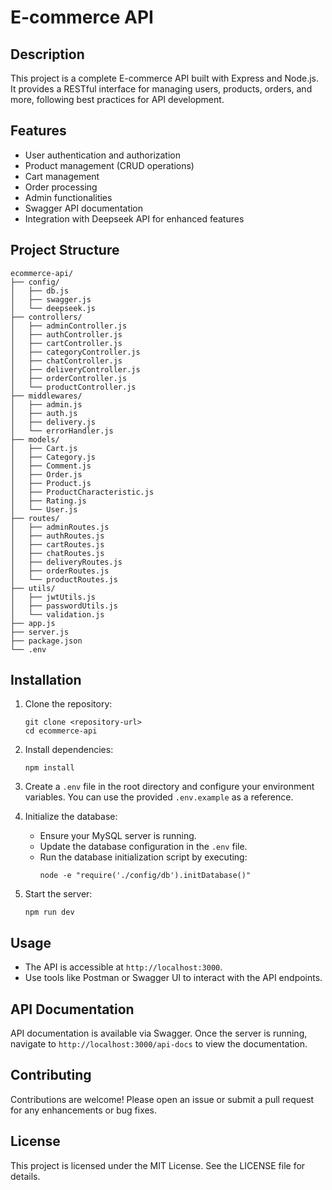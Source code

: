 # E-commerce API

## Description
This project is a complete E-commerce API built with Express and Node.js. It provides a RESTful interface for managing users, products, orders, and more, following best practices for API development.

## Features
- User authentication and authorization
- Product management (CRUD operations)
- Cart management
- Order processing
- Admin functionalities
- Swagger API documentation
- Integration with Deepseek API for enhanced features

## Project Structure
```
ecommerce-api/
├── config/
│   ├── db.js
│   ├── swagger.js
│   └── deepseek.js
├── controllers/
│   ├── adminController.js
│   ├── authController.js
│   ├── cartController.js
│   ├── categoryController.js
│   ├── chatController.js
│   ├── deliveryController.js
│   ├── orderController.js
│   └── productController.js
├── middlewares/
│   ├── admin.js
│   ├── auth.js
│   ├── delivery.js
│   └── errorHandler.js
├── models/
│   ├── Cart.js
│   ├── Category.js
│   ├── Comment.js
│   ├── Order.js
│   ├── Product.js
│   ├── ProductCharacteristic.js
│   ├── Rating.js
│   └── User.js
├── routes/
│   ├── adminRoutes.js
│   ├── authRoutes.js
│   ├── cartRoutes.js
│   ├── chatRoutes.js
│   ├── deliveryRoutes.js
│   ├── orderRoutes.js
│   └── productRoutes.js
├── utils/
│   ├── jwtUtils.js
│   ├── passwordUtils.js
│   └── validation.js
├── app.js
├── server.js
├── package.json
└── .env
```

## Installation

1. Clone the repository:
   ```
   git clone <repository-url>
   cd ecommerce-api
   ```

2. Install dependencies:
   ```
   npm install
   ```

3. Create a `.env` file in the root directory and configure your environment variables. You can use the provided `.env.example` as a reference.

4. Initialize the database:
   - Ensure your MySQL server is running.
   - Update the database configuration in the `.env` file.
   - Run the database initialization script by executing:
     ```
     node -e "require('./config/db').initDatabase()"
     ```

5. Start the server:
   ```
   npm run dev
   ```

## Usage
- The API is accessible at `http://localhost:3000`.
- Use tools like Postman or Swagger UI to interact with the API endpoints.

## API Documentation
API documentation is available via Swagger. Once the server is running, navigate to `http://localhost:3000/api-docs` to view the documentation.

## Contributing
Contributions are welcome! Please open an issue or submit a pull request for any enhancements or bug fixes.

## License
This project is licensed under the MIT License. See the LICENSE file for details.